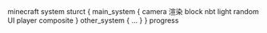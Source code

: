 minecraft system sturct
{
    main_system
    {
        camera
        渲染
        block
        nbt
        light
        random
        UI
        player
        composite
    }
    other_system
    {
        ...
    }
}
progress

    
